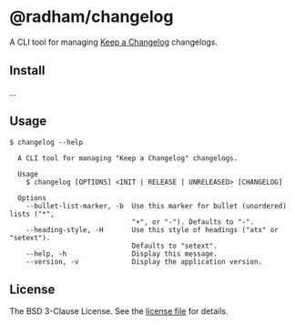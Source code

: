 @radham/changelog
=================

A CLI tool for managing [Keep a Changelog](https://keepachangelog.com/en/1.1.0/) changelogs.

Install
-------

...

Usage
-----

```sh-session
$ changelog --help

  A CLI tool for managing "Keep a Changelog" changelogs.

  Usage
    $ changelog [OPTIONS] <INIT | RELEASE | UNRELEASED> [CHANGELOG]

  Options
    --bullet-list-marker, -b  Use this marker for bullet (unordered) lists ("*",
                              "+", or "-"). Defaults to "-".
    --heading-style, -H       Use this style of headings ("atx" or "setext").
                              Defaults to "setext".
    --help, -h                Display this message.
    --version, -v             Display the application version.
```

License
-------

The BSD 3-Clause License. See the [license file](LICENSE) for details.
